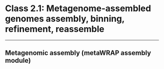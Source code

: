 # Class 2.1: Metagenome-assembled genomes assembly, binning, refinement, reassemble

- - - -

## Metagenomic assembly (metaWRAP assembly module)
